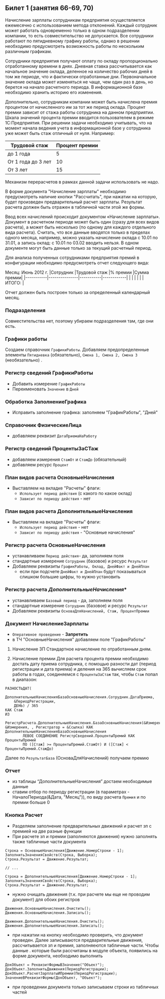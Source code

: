 ## Билет 1 (занятия 66-69, 70)

Начисление зарплаты сотрудникам предприятия осуществляется ежемесячно с использованием метода отклонений. Каждый сотрудник может работать одновременно только в одном подразделении компании, то есть совместительство не допускается.
Все сотрудники работают по пятидневному графику работы, однако в решении необходимо предусмотреть возможность работы по нескольким различным графикам.

Сотрудники предприятия получают оплату по окладу пропорционально отработанному времени в днях. Дневная ставка рассчитывается как начальное значение оклада, деленное на количество рабочих дней в том же периоде, что и фактически отработанные дни. Первоначальное значение оклада может изменяться не чаще, чем один раз в день, но берется на начало расчетного периода. В информационной базе необходимо хранить историю его изменения.

Дополнительно, сотрудникам компании может быть начислена премия процентом от начисленного им за тот же период оклада. Процент премии зависит от стажа работы сотрудника на данном предприятии. Шкала значений процента премии вводится пользователем в режиме 1С:Предприятия. При решении задачи необходимо учитывать, что на момент начала ведения учета в информационной базе у сотрудника уже может быть стаж отличный от нуля. Например:

|Трудовой стаж	  |Процент премии |
|-------------------|---------------|
|до 1 года		  |5			  |
|От 1 года до 3 лет |10			 |
|От 3 лет			|15			 |

Механизм перерасчетов в рамках данной задачи использовать не надо.

В форме документа "Начисление зарплаты" необходимо предусмотреть наличие кнопки "Рассчитать", при нажатии на которую, будет произведен предварительный расчет зарплаты. Результат расчета должен быть отражен в табличной части этой же формы.

Ввод всех начислений происходит документом «Начисление зарплаты». Документ в расчетном периоде может быть один (сразу для всех видов расчета), а может быть несколько (по одному для каждого отдельного вида расчета). Считать, что все данные вводятся только в пределах одного месяца, например, можно указать начисление оклада с 10.01 по 31.01, а запись оклад: с 10.01 по 03.02 вводить нельзя. В одном документе могут быть данные только за текущий расчетный период.

Для анализа полученных сотрудниками предприятия премий в конфигурации необходимо предусмотреть отчет следующего вида:

Месяц: Июнь 2012 г.
|Сотрудник  |Трудовой стаж  |% премии   |Сумма премии|
|-----------|---------------|-----------|------------|
|		   |			   |		   |			|
| ИТОГО:											 |

Отчет должен быть построен только за определенный календарный месяц.


### Подразделения

Совместительства нет, поэтому убираем подразделения там, где они есть.


### Графики работы
Создаем справочник `ГрафикиРаботы`. Добавляем предопределенные элементы `Пятидневка` (обязательно), `Смена 1, Смена 2, Смена 3` (необязательно) .


### Регистр сведений **ГрафикиРаботы**

- Добавить измерение `ГрафикРаботы`
- Переименовать `Значение` в `Дней`


### Обработка **ЗаполнениеГрафика**

- Исправить заполнение графика: заполняем "ГрафикРаботы", "Дней" 


### Справочник **ФизическиеЛица**

- добавляем реквизит `ДатаПриемаНаРаботу`


### Регистр сведений **ПроцентыЗаСТаж**
- добавляем измерения `СтажОт` и `СтажДо` (обязательный)
- добавляем ресурс `Процент`


### План видов расчета **ОсновныеНачисления**

- Выставляем на вкладке "Расчеты" флаги:
	- `Использует период действия` (с какого по какое оклад)
	- `Зависит по периоду действия` - нет


### План видов расчета **ДополнительныеНачисления**

- Выставляем на вкладке "Расчеты" флаги:
	- `Использует период действия` - нет
	- `Зависит по периоду действия` - "Основные начисления"


### Регистр расчета **ОсновныеНачисления**

- устанавливаем `Период действия`- да, заполняем поля
- стандартные измерение `Сотрудник` (базовое) и ресурс `Результат`
- Добавляем реквизиты `ГрафикРаботы, Оклад, ДнейФакт и ДнейПлан`
	- если при подсчете `ДнейФакт и ДнейПлан` будут показываться слишком большие цифры, то нужно установить 


### Регистр расчета *ДополнительныеНачисления**

- устанавливаем `Базовый период` - да, заполняем поля
- стандартные измерение `Сотрудник` (базовое) и ресурс `Результат`
- Добавляем реквизиты `ОсноваДляНачислений, Стаж, ПроцентПремии` 


### Документ **НачислениеЗарплаты**

- `Оперативное проведение` - **Запретить**
- в ТЧ "ОсновныеНачисления" добавляем поле "ГрафикРаботы"

1. Начисление ЗП
Стандартное начисление по отработанным дням.


2. Начисление премии
Для расчета процента премии необходимо достать дату приема сотрудника, с помощью разности дат (период регистрации и дата приема) и деления на 365 вычисляем срок работы в годах, соединяемся с `ПроцентыЗаСтаж` так, чтобы `Стаж` попал в диапазон:
```1c
РАЗНОСТЬДАТ(
	ДополнительныеНачисленияБазаОсновныеНачисления.Сотрудник.ДатаПриема, 
	&ПериодРегистрации, 
	ДЕНЬ) / 365 
КАК Стаж
ИЗ
	РегистрРасчета.ДополнительныеНачисления.БазаОсновныеНачисления(&Измерения, &Измерения, , Регистратор = &Ссылка) КАК ДополнительныеНачисленияБазаОсновныеНачисления
		ЛЕВОЕ СОЕДИНЕНИЕ РегистрСведений.ПроцентыПремий КАК ПроцентыПремий
		ПО ([Стаж] >= ПроцентыПремий.СтажОт) И ([Стаж] < ПроцентыПремий.СтажДо)
```
Далее по `РезультатБаза` (ОсноваДляНачислений) получаем премию


### Отчет
- из таблицы “ДополнительныеНачисления” достаем необходимые данные
- ставим отбор по периоду регистрации (в параметрах - НачалоПериода(&Дата, "Месяц")), по виду расчета `Премия` и по премии больше 0


### Кнопка **Расчет**
- Разделяем заполнение предварительных движений и расчет зп с премией на две разные функции
- При расчете зп и премии (заполняются движения) нужно заполнять также табличные части документа
```1c
Строка = ОсновныеНачисления[Движение.НомерСтроки - 1];
ЗаполнитьЗначенияСвойств(Строка, Выборка);
Строка.Результат = Движение.Результат;

// ...

Строка = ДополнительныеНачисления[Движение.НомерСтроки - 1];
ЗаполнитьЗначенияСвойств(Строка, Выборка);
Строка.Результат = Движение.Результат;
```
- нужно очищать движения (т.к. при расчете мы еще не проводим документ) для обоих регистров
```1c
Движения.ОсновныеНачисления.Очистить();
Движения.ОсновныеНачисления.Записать();
	
Движения.ДополнительныеНачисления.Очистить();
Движения.ДополнительныеНачисления.Записать();
```
- при нажатии на кнопку необходимо проверить, что документ проведен. Далее записываются предварительные движения, рассчитывается зп и премия, заполняеются табличные части. Чтобы данные
. которые были рассчитаны в модуле объекта, появились на форме документа, необходимо выполнить
```1c
ДокОбъект = РеквизитФормыВЗначение("Объект");
ДокОбъект.ЗаполнитьДвижения(ПериодРегистрации);
ДокОбъект.РасчетЗарплатыИПремии(ПериодРегистрации); 
ЗначениеВРеквизитФормы(ДокОбъект, "Объект");
```
- при проведении документа только записываем строки из табличных частей



